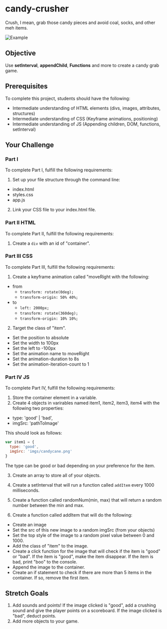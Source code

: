 # candy-crusher

Crush, I mean, grab those candy pieces and avoid coal, socks, and other meh items.

![Example](https://github.com/junior-devleague/candy-crusher/blob/master/candycrush.gif)

## Objective

Use **setInterval**, **appendChild**, **Functions** and more to create a candy grab game.

## Prerequisites

To complete this project, students should have the following:
* Intermediate understanding of HTML elements (divs, images, attributes, structures)
* Intermediate understanding of CSS (Keyframe animations, positioning)
* Intermediate understanding of JS (Appending children, DOM, functions, setInterval)

## Your Challenge

### Part I

To complete Part I, fulfill the following requirements:

1. Set up your file structure through the command line:
 * index.html
 * styles.css
 * app.js
2. Link your CSS file to your index.html file.

### Part II HTML

To complete Part II, fulfill the following requirements:
1. Create a ```div``` with an id of "container".

### Part III CSS

To complete Part III, fulfill the following requirements:
1. Create a keyframe animation called "moveRight with the following:
  * from
    * ```transform: rotate(0deg);```
    * ```transform-origin: 50% 40%;```
  * to
    * ```left: 2000px;```
    * ```transform: rotate(360deg);```
    * ```transform-origin: 10% 10%;```
2. Target the class of "item".
  * Set the position to absolute
  * Set the width to 100px
  * Set the left to -100px
  * Set the animation name to moveRight
  * Set the animation-duration to 8s
  * Set the animation-iteration-count to 1

### Part IV JS

To complete Part IV, fulfill the following requirements:
1. Store the container element in a variable.
2. Create 4 objects in varirables named item1, item2, item3, item4 with the following two properties:
  * type: 'good' | 'bad',
  * imgSrc: 'pathToImage'

This should look as follows:
``` javascript
var item1 = {
  type: 'good',
  imgSrc: 'imgs/candycane.png'
}
```

The type can be good or bad depending on your preference for the item.

3. Create an array to store all of your objects.

4. Create a setInterval that will run a function called ```addItem``` every 1000 milliseconds.

5. Create a function called randomNum(min, max) that will return a random number between the min and max.

6. Create a function called addItem that will do the following:
  * Create an image
  * Set the src of this new image to a random imgSrc (from your objects)
  * Set the top style of the image to a random pixel value between 0 and 1000.
  * Add the class of "item" to the image.
  * Create a click function for the image that will check if the item is "good" or "bad". If the item is "good", make the item disappear. If the item is bad, print "boo" to the console.
  * Append the image to the container.
  * Create an if statement to check if there are more than 5 items in the container. If so, remove the first item.

## Stretch Goals
1. Add sounds and points! If the image clicked is "good", add a crushing sound and give the player points on a scoreboard. If the image clicked is "bad", deduct points.
2. Add more objects to your game. 
